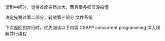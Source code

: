 读到中间时，觉得难度突然加大，而且很多细节没搞懂

决定先跳过第二部分，转战第三部分 文件系统

下次返回到并行时，优先阅读以下内容
CSAPP concurrent programming
深入理解并行编程










